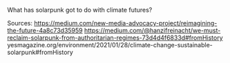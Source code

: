 What has solarpunk got to do with climate futures?


Sources:
https://medium.com/new-media-advocacy-project/reimagining-the-future-4a8c73d35959
https://medium.com/@hanzifreinacht/we-must-reclaim-solarpunk-from-authoritarian-regimes-73d4d4f6833d#fromHistory
yesmagazine.org/environment/2021/01/28/climate-change-sustainable-solarpunk#fromHistory